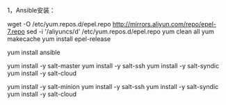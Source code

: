 1，Ansible安装：

wget -O /etc/yum.repos.d/epel.repo http://mirrors.aliyun.com/repo/epel-7.repo
sed -i '/aliyuncs/d' /etc/yum.repos.d/epel.repo
yum clean all
yum makecache
yum install epel-release

yum install ansible




yum install -y salt-master
yum install -y salt-ssh
yum install -y salt-syndic
yum install -y salt-cloud

yum install -y salt-minion
yum install -y salt-ssh
yum install -y salt-syndic
yum install -y salt-cloud
